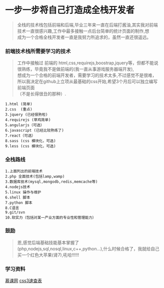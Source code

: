 # 一步一步将自己打造成全栈开发者

> 全栈的技术栈包括前端和后端,毕业三年来一直在后端打酱油,其实我对前端技术一直很感兴趣,工作中最多接触一点后台简单的统计页面的制作,想 <br/>
> 成为一个合格全栈开发者一直是我努力所追求的，虽然一直还很遥远。

### 前端技术栈所需要学习的技术

> 工作中接触过 前端的 html,css,requirejs,boostrap,jquery等，但都不能说很熟练，毕竟我不是做前端的(我一直从事游戏服务器端开发),<br/>
> 想成为一个合格的前端开发者，需要学习的技术太多,不过感觉不是很难，所以我决定在github上立项从最基础的css开始,希望3个月后可以独立编写前端页面<br/>
> （不是长得很丑的那种）.

```
1.html (简单)
2.css  (重点)
3.jquery (已经很熟啦)
4.requirejs (草鸡简单)
5.angularjs（可选）
6.javascript (已经比较熟练了)
7.react（可选）
8.sass (css 模块化，可选)
9.less (css 模块化，可选)
```

### 全栈路线

```
1.上面列出的前端技术
2.php 全面技术(包括lamp,wamp)
3.数据库技术(mysql,mongodb,redis,memcache等)
4.nodejs技术
5.linux 操作与维护
6.shell 脚本
7.python 脚本
8.C语言
9.git/svn
10.软实力（包括对某一产业方面的专业性和管理能力）
```

### 鼓励

> 恩,感觉后端基础技能基本掌握了(php,nodejs,sql,nosql,linux,c++,python...),什么时候合格了，我就给自己买一个红色大苹果(肾7),吼哈!!!!!!

### 学习资料

[慕课网](http://www.imooc.com/u/114832/courses?sort=publish)
[css3速查表](http://www.css88.com/book/css/properties/text/text-size-adjust.htm)

